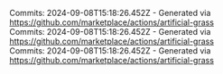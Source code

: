 Commits: 2024-09-08T15:18:26.452Z - Generated via https://github.com/marketplace/actions/artificial-grass
<br>
Commits: 2024-09-08T15:18:26.452Z - Generated via https://github.com/marketplace/actions/artificial-grass
<br>
Commits: 2024-09-08T15:18:26.452Z - Generated via https://github.com/marketplace/actions/artificial-grass
<br>
